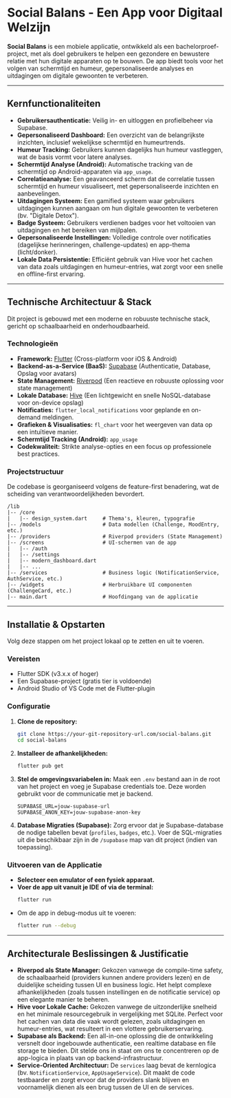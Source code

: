 # Social Balans - Een App voor Digitaal Welzijn

**Social Balans** is een mobiele applicatie, ontwikkeld als een bachelorproef-project, met als doel gebruikers te helpen een gezondere en bewustere relatie met hun digitale apparaten op te bouwen. De app biedt tools voor het volgen van schermtijd en humeur, gepersonaliseerde analyses en uitdagingen om digitale gewoonten te verbeteren.


---

##  Kernfunctionaliteiten

-   **Gebruikersauthenticatie:** Veilig in- en uitloggen en profielbeheer via Supabase.
-   **Gepersonaliseerd Dashboard:** Een overzicht van de belangrijkste inzichten, inclusief wekelijkse schermtijd en humeurtrends.
-   **Humeur Tracking:** Gebruikers kunnen dagelijks hun humeur vastleggen, wat de basis vormt voor latere analyses.
-   **Schermtijd Analyse (Android):** Automatische tracking van de schermtijd op Android-apparaten via `app_usage`.
-   **Correlatieanalyse:** Een geavanceerd scherm dat de correlatie tussen schermtijd en humeur visualiseert, met gepersonaliseerde inzichten en aanbevelingen.
-   **Uitdagingen Systeem:** Een gamified systeem waar gebruikers uitdagingen kunnen aangaan om hun digitale gewoonten te verbeteren (bv. "Digitale Detox").
-   **Badge Systeem:** Gebruikers verdienen badges voor het voltooien van uitdagingen en het bereiken van mijlpalen.
-   **Gepersonaliseerde Instellingen:** Volledige controle over notificaties (dagelijkse herinneringen, challenge-updates) en app-thema (licht/donker).
-   **Lokale Data Persistentie:** Efficiënt gebruik van Hive voor het cachen van data zoals uitdagingen en humeur-entries, wat zorgt voor een snelle en offline-first ervaring.

---

##  Technische Architectuur & Stack

Dit project is gebouwd met een moderne en robuuste technische stack, gericht op schaalbaarheid en onderhoudbaarheid.

### **Technologieën**

-   **Framework:** [Flutter](https://flutter.dev/) (Cross-platform voor iOS & Android)
-   **Backend-as-a-Service (BaaS):** [Supabase](https://supabase.io/) (Authenticatie, Database, Opslag voor avatars)
-   **State Management:** [Riverpod](https://riverpod.dev/) (Een reactieve en robuuste oplossing voor state management)
-   **Lokale Database:** [Hive](https://docs.hivedb.dev/) (Een lichtgewicht en snelle NoSQL-database voor on-device opslag)
-   **Notificaties:** `flutter_local_notifications` voor geplande en on-demand meldingen.
-   **Grafieken & Visualisaties:** `fl_chart` voor het weergeven van data op een intuïtieve manier.
-   **Schermtijd Tracking (Android):** `app_usage`
-   **Codekwaliteit:** Strikte analyse-opties en een focus op professionele best practices.

### **Projectstructuur**

De codebase is georganiseerd volgens de feature-first benadering, wat de scheiding van verantwoordelijkheden bevordert.

```
/lib
|-- /core
|   |-- design_system.dart     # Thema's, kleuren, typografie
|-- /models                    # Data modellen (Challenge, MoodEntry, etc.)
|-- /providers                 # Riverpod providers (State Management)
|-- /screens                   # UI-schermen van de app
|   |-- /auth
|   |-- /settings
|   |-- modern_dashboard.dart
|   |-- ...
|-- /services                  # Business logic (NotificationService, AuthService, etc.)
|-- /widgets                   # Herbruikbare UI componenten (ChallengeCard, etc.)
|-- main.dart                  # Hoofdingang van de applicatie
```

---

## Installatie & Opstarten

Volg deze stappen om het project lokaal op te zetten en uit te voeren.

### **Vereisten**

-   Flutter SDK (v3.x.x of hoger)
-   Een Supabase-project (gratis tier is voldoende)
-   Android Studio of VS Code met de Flutter-plugin

### **Configuratie**

1.  **Clone de repository:**
    ```bash
    git clone https://your-git-repository-url.com/social-balans.git
    cd social-balans
    ```

2.  **Installeer de afhankelijkheden:**
    ```bash
    flutter pub get
    ```

3.  **Stel de omgevingsvariabelen in:**
    Maak een `.env` bestand aan in de root van het project en voeg je Supabase credentials toe. Deze worden gebruikt voor de communicatie met je backend.

    ```dotenv
    SUPABASE_URL=jouw-supabase-url
    SUPABASE_ANON_KEY=jouw-supabase-anon-key
    ```

4.  **Database Migraties (Supabase):**
    Zorg ervoor dat je Supabase-database de nodige tabellen bevat (`profiles`, `badges`, etc.). Voer de SQL-migraties uit die beschikbaar zijn in de `/supabase` map van dit project (indien van toepassing).

### **Uitvoeren van de Applicatie**

-   **Selecteer een emulator of een fysiek apparaat.**
-   **Voer de app uit vanuit je IDE of via de terminal:**
    ```bash
    flutter run
    ```
-   Om de app in debug-modus uit te voeren:
    ```bash
    flutter run --debug
    ```
---

##  Architecturale Beslissingen & Justificatie

-   **Riverpod als State Manager:** Gekozen vanwege de compile-time safety, de schaalbaarheid (providers kunnen andere providers lezen) en de duidelijke scheiding tussen UI en business logic. Het helpt complexe afhankelijkheden (zoals tussen instellingen en de notificatie service) op een elegante manier te beheren.
-   **Hive voor Lokale Cache:** Gekozen vanwege de uitzonderlijke snelheid en het minimale resourcegebruik in vergelijking met SQLite. Perfect voor het cachen van data die vaak wordt gelezen, zoals uitdagingen en humeur-entries, wat resulteert in een vlottere gebruikerservaring.
-   **Supabase als Backend:** Een all-in-one oplossing die de ontwikkeling versnelt door ingebouwde authenticatie, een realtime database en file storage te bieden. Dit stelde ons in staat om ons te concentreren op de app-logica in plaats van op backend-infrastructuur.
-   **Service-Oriented Architectuur:** De `services` laag bevat de kernlogica (bv. `NotificationService`, `AppUsageService`). Dit maakt de code testbaarder en zorgt ervoor dat de providers slank blijven en voornamelijk dienen als een brug tussen de UI en de services.

